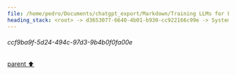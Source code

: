 ```yaml
---
file: /home/pedro/Documents/chatgpt_export/Markdown/Training LLMs for FIM.md
heading_stack: <root> -> d3653077-6640-4b01-b930-cc922166c99e -> System -> 42013fd0-4021-45b5-a02e-4bbeeeb173ab -> System -> aaa298f3-a860-4d8c-9fe0-73b1a02d2c0f -> User -> ccf9ba9f-5d24-494c-97d3-9b4b0f0fa00e
---
```

###### ccf9ba9f-5d24-494c-97d3-9b4b0f0fa00e
[parent ⬆️](#aaa298f3-a860-4d8c-9fe0-73b1a02d2c0f)
